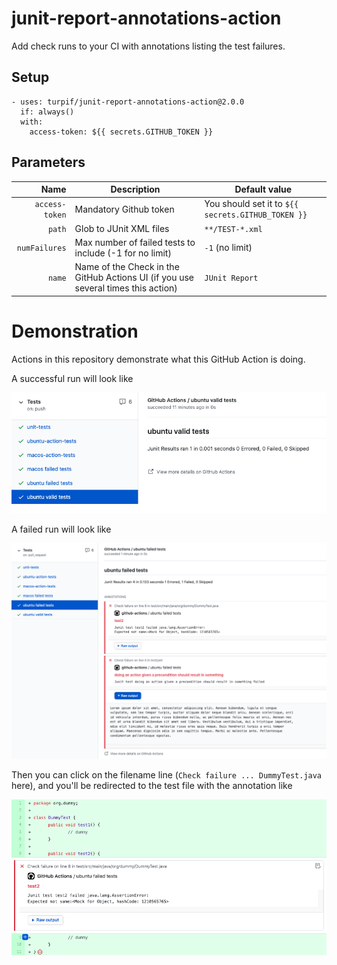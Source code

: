 # junit-report-annotations-action
Add check runs to your CI with annotations listing the test failures.

## Setup

```
- uses: turpif/junit-report-annotations-action@2.0.0
  if: always()
  with:
    access-token: ${{ secrets.GITHUB_TOKEN }}
```

## Parameters

| Name | Description | Default value |
| ---: | --- | --- |
| `access-token` | Mandatory Github token | You should set it to `${{ secrets.GITHUB_TOKEN }}` |
| `path` | Glob to JUnit XML files | `**/TEST-*.xml` |
| `numFailures` | Max number of failed tests to include (-1 for no limit) | `-1` (no limit) |
| `name` | Name of the Check in the GitHub Actions UI (if you use several times this action) | `JUnit Report` |

# Demonstration

Actions in this repository demonstrate what this GitHub Action is doing.

A successful run will look like

![Pass](docs/pass.png?raw=true)

A failed run will look like

![Fail](docs/fail.png?raw=true)

Then you can click on the filename line (`Check failure ... DummyTest.java` here), and you'll be
redirected to the test file with the annotation like

![Diff view](docs/diff_view.png?raw=true)
